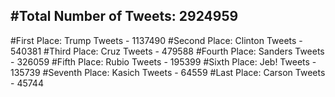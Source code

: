 #Total Number of Tweets: 2924959 
---
#First Place: Trump Tweets - 1137490
#Second Place: Clinton Tweets - 540381
#Third Place: Cruz Tweets - 479588
#Fourth Place: Sanders Tweets - 326059
#Fifth Place: Rubio Tweets - 195399
#Sixth Place: Jeb! Tweets - 135739
#Seventh Place: Kasich Tweets - 64559
#Last Place: Carson Tweets - 45744
